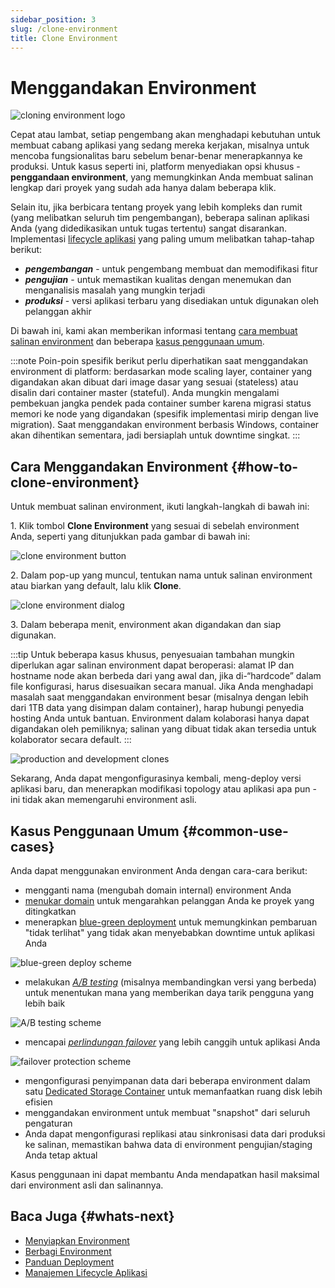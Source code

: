 ```yaml
---
sidebar_position: 3
slug: /clone-environment
title: Clone Environment
---
```

# Menggandakan Environment

<img src="https://assets.dewacloud.com/dewacloud-docs/environment-management/clone-environment/01-cloning-environment-logo.png" alt="cloning environment logo" max-width="100%"/>

Cepat atau lambat, setiap pengembang akan menghadapi kebutuhan untuk membuat cabang aplikasi yang sedang mereka kerjakan, misalnya untuk mencoba fungsionalitas baru sebelum benar-benar menerapkannya ke produksi. Untuk kasus seperti ini, platform menyediakan opsi khusus - **penggandaan environment**, yang memungkinkan Anda membuat salinan lengkap dari proyek yang sudah ada hanya dalam beberapa klik.

Selain itu, jika berbicara tentang proyek yang lebih kompleks dan rumit (yang melibatkan seluruh tim pengembangan), beberapa salinan aplikasi Anda (yang didedikasikan untuk tugas tertentu) sangat disarankan. Implementasi [lifecycle aplikasi](<https://docs.dewacloud.com/docs/application-lifecycle/>) yang paling umum melibatkan tahap-tahap berikut:

  * _**pengembangan**_ \- untuk pengembang membuat dan memodifikasi fitur
  * _**pengujian**_ \- untuk memastikan kualitas dengan menemukan dan menganalisis masalah yang mungkin terjadi
  * _**produksi**_ \- versi aplikasi terbaru yang disediakan untuk digunakan oleh pelanggan akhir

Di bawah ini, kami akan memberikan informasi tentang [cara membuat salinan environment](#how-to-clone-environment) dan beberapa [kasus penggunaan umum](#common-use-cases).

:::note
Poin-poin spesifik berikut perlu diperhatikan saat menggandakan environment di platform: berdasarkan mode scaling layer, container yang digandakan akan dibuat dari image dasar yang sesuai (stateless) atau disalin dari container master (stateful). Anda mungkin mengalami pembekuan jangka pendek pada container sumber karena migrasi status memori ke node yang digandakan (spesifik implementasi mirip dengan live migration). Saat menggandakan environment berbasis Windows, container akan dihentikan sementara, jadi bersiaplah untuk downtime singkat.
:::

## Cara Menggandakan Environment {#how-to-clone-environment}

Untuk membuat salinan environment, ikuti langkah-langkah di bawah ini:

1\. Klik tombol **Clone Environment** yang sesuai di sebelah environment Anda, seperti yang ditunjukkan pada gambar di bawah ini:

<img src="https://assets.dewacloud.com/dewacloud-docs/environment-management/clone-environment/02-clone-environment-button.png" alt="clone environment button" max-width="100%"/>

2\. Dalam pop-up yang muncul, tentukan nama untuk salinan environment atau biarkan yang default, lalu klik **Clone**.

<img src="https://assets.dewacloud.com/dewacloud-docs/environment-management/clone-environment/03-clone-environment-dialog.png" alt="clone environment dialog" max-width="100%"/>

3\. Dalam beberapa menit, environment akan digandakan dan siap digunakan.

:::tip
Untuk beberapa kasus khusus, penyesuaian tambahan mungkin diperlukan agar salinan environment dapat beroperasi: alamat IP dan hostname node akan berbeda dari yang awal dan, jika di-“hardcode” dalam file konfigurasi, harus disesuaikan secara manual. Jika Anda menghadapi masalah saat menggandakan environment besar (misalnya dengan lebih dari 1TB data yang disimpan dalam container), harap hubungi penyedia hosting Anda untuk bantuan. Environment dalam kolaborasi hanya dapat digandakan oleh pemiliknya; salinan yang dibuat tidak akan tersedia untuk kolaborator secara default.
:::

<img src="https://assets.dewacloud.com/dewacloud-docs/environment-management/clone-environment/04-production-and-development-clones.png" alt="production and development clones" max-width="100%"/>

Sekarang, Anda dapat mengonfigurasinya kembali, meng-deploy versi aplikasi baru, dan menerapkan modifikasi topology atau aplikasi apa pun - ini tidak akan memengaruhi environment asli.

## Kasus Penggunaan Umum {#common-use-cases}

Anda dapat menggunakan environment Anda dengan cara-cara berikut:

  * mengganti nama (mengubah domain internal) environment Anda
  * [menukar domain](<https://docs.dewacloud.com/docs/swap-domains/>) untuk mengarahkan pelanggan Anda ke proyek yang ditingkatkan
  * menerapkan [blue-green deployment](<https://docs.dewacloud.com/docs/blue-green-deploy/>) untuk memungkinkan pembaruan "tidak terlihat" yang tidak akan menyebabkan downtime untuk aplikasi Anda

<img src="https://assets.dewacloud.com/dewacloud-docs/environment-management/clone-environment/05-blue-green-deploy-scheme.png" alt="blue-green deploy scheme" max-width="100%"/>

  * melakukan _[A/B testing](<https://docs.dewacloud.com/docs/ab-testing/>)_ (misalnya membandingkan versi yang berbeda) untuk menentukan mana yang memberikan daya tarik pengguna yang lebih baik

<img src="https://assets.dewacloud.com/dewacloud-docs/environment-management/clone-environment/06-a-b-testing-scheme.png" alt="A/B testing scheme" max-width="100%"/>

  * mencapai _[perlindungan failover](<https://docs.dewacloud.com/docs/failover-protection>)_ yang lebih canggih untuk aplikasi Anda

<img src="https://assets.dewacloud.com/dewacloud-docs/environment-management/clone-environment/07-failover-protection-scheme.png" alt="failover protection scheme" max-width="100%"/>

  * mengonfigurasi penyimpanan data dari beberapa environment dalam satu [Dedicated Storage Container](<https://docs.dewacloud.com/docs/dedicated-storage/>) untuk memanfaatkan ruang disk lebih efisien
  * menggandakan environment untuk membuat "snapshot" dari seluruh pengaturan
  * Anda dapat mengonfigurasi replikasi atau sinkronisasi data dari produksi ke salinan, memastikan bahwa data di environment pengujian/staging Anda tetap aktual

Kasus penggunaan ini dapat membantu Anda mendapatkan hasil maksimal dari environment asli dan salinannya.

## Baca Juga {#whats-next}

  * [Menyiapkan Environment](<https://docs.dewacloud.com/docs/setting-up-environment/>)
  * [Berbagi Environment](<https://docs.dewacloud.com/docs/share-environment/>)
  * [Panduan Deployment](<https://docs.dewacloud.com/docs/deployment-guide/>)
  * [Manajemen Lifecycle Aplikasi](<https://docs.dewacloud.com/docs/application-lifecycle/>)